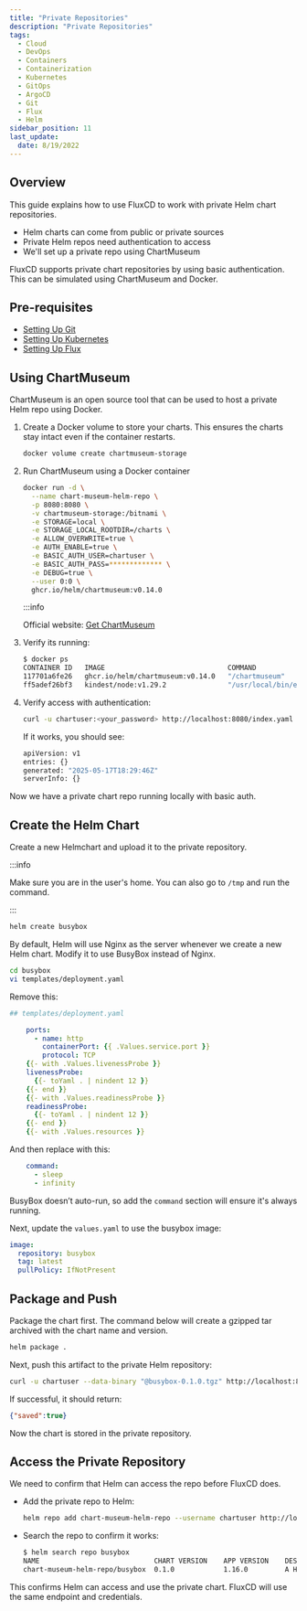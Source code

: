 ```yaml
---
title: "Private Repositories"
description: "Private Repositories"
tags:
  - Cloud
  - DevOps
  - Containers
  - Containerization
  - Kubernetes
  - GitOps
  - ArgoCD
  - Git
  - Flux
  - Helm
sidebar_position: 11
last_update:
  date: 8/19/2022
---
```


## Overview

This guide explains how to use FluxCD to work with private Helm chart repositories.

- Helm charts can come from public or private sources
- Private Helm repos need authentication to access
- We'll set up a private repo using ChartMuseum

FluxCD supports private chart repositories by using basic authentication. This can be simulated using ChartMuseum and Docker.

## Pre-requisites 

- [Setting Up Git](/docs/015-Containerization/047-GitOps/016-Setting-Up-Git.md)
- [Setting Up Kubernetes](/docs/015-Containerization/020-Kubernetes/010-Setting-Up-Kubernetes-using-Kind.md)
- [Setting Up Flux](/docs/015-Containerization/049-Flux/015-Setting-Up-Flux.md)


## Using ChartMuseum

ChartMuseum is an open source tool that can be used to host a private Helm repo using Docker.

1. Create a Docker volume to store your charts. This ensures the charts stay intact even if the container restarts.

    ```bash
    docker volume create chartmuseum-storage
    ```

2. Run ChartMuseum using a Docker container

    ```bash
    docker run -d \
      --name chart-museum-helm-repo \
      -p 8080:8080 \
      -v chartmuseum-storage:/bitnami \
      -e STORAGE=local \
      -e STORAGE_LOCAL_ROOTDIR=/charts \
      -e ALLOW_OVERWRITE=true \
      -e AUTH_ENABLE=true \
      -e BASIC_AUTH_USER=chartuser \
      -e BASIC_AUTH_PASS=************* \
      -e DEBUG=true \
      --user 0:0 \
      ghcr.io/helm/chartmuseum:v0.14.0
    ```

    :::info 

    Official website: [Get ChartMuseum](https://chartmuseum.com/)

3. Verify its running:

    ```bash
    $ docker ps
    CONTAINER ID   IMAGE                              COMMAND                  CREATED          STATUS          PORTS                                                                 NAMES
    117701a6fe26   ghcr.io/helm/chartmuseum:v0.14.0   "/chartmuseum"           27 seconds ago   Up 26 seconds   0.0.0.0:8080->8080/tcp                                                chart-museum-helm-repo
    ff5adef26bf3   kindest/node:v1.29.2               "/usr/local/bin/entr…"   28 hours ago     Up 28 hours     0.0.0.0:80->80/tcp, 0.0.0.0:443->443/tcp, 127.0.0.1:33783->6443/tcp   kind-control-plane 
    ```

4. Verify access with authentication:

    ```bash
    curl -u chartuser:<your_password> http://localhost:8080/index.yaml
    ```

    If it works, you should see:

    ```bash
    apiVersion: v1
    entries: {}
    generated: "2025-05-17T18:29:46Z"
    serverInfo: {} 
    ```


Now we have a private chart repo running locally with basic auth.

## Create the Helm Chart

Create a new Helmchart and upload it to the private repository.

:::info 

Make sure you are in the user's home. You can also go to `/tmp` and run the command.

:::

```bash
helm create busybox 
```

By default, Helm will use Nginx as the server whenever we create a new Helm chart. Modify it to use BusyBox instead of Nginx.

```bash
cd busybox 
vi templates/deployment.yaml
```

Remove this:

```yaml
## templates/deployment.yaml

    ports:
      - name: http
        containerPort: {{ .Values.service.port }}
        protocol: TCP
    {{- with .Values.livenessProbe }}
    livenessProbe:
      {{- toYaml . | nindent 12 }}
    {{- end }}
    {{- with .Values.readinessProbe }}
    readinessProbe:
      {{- toYaml . | nindent 12 }}
    {{- end }}
    {{- with .Values.resources }} 
```

And then replace with this:

```yaml
    command:
      - sleep
      - infinity
```

BusyBox doesn’t auto-run, so add the `command` section will ensure it's always running.

Next, update the `values.yaml` to use the busybox image:

```yaml
image:
  repository: busybox
  tag: latest
  pullPolicy: IfNotPresent
```

## Package and Push

Package the chart first. The command below will create a gzipped tar archived with the chart name and version.

```bash
helm package .
```

Next, push this artifact to the private Helm repository:

```bash
curl -u chartuser --data-binary "@busybox-0.1.0.tgz" http://localhost:8080/api/charts
```

If successful, it should return:

```json
{"saved":true}
```

Now the chart is stored in the private repository.

## Access the Private Repository

We need to confirm that Helm can access the repo before FluxCD does.

- Add the private repo to Helm:

    ```bash
    helm repo add chart-museum-helm-repo --username chartuser http://localhost:8080
    ```

- Search the repo to confirm it works:

    ```bash
    $ helm search repo busybox
    NAME                            CHART VERSION    APP VERSION    DESCRIPTION
    chart-museum-helm-repo/busybox  0.1.0            1.16.0         A Helm chart for Kubernetes
    ```

This confirms Helm can access and use the private chart. FluxCD will use the same endpoint and credentials.
